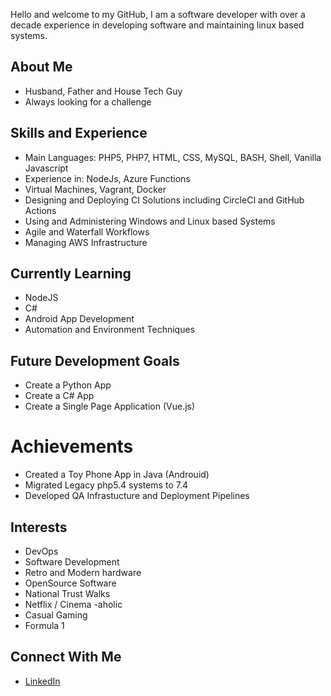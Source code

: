 Hello and welcome to my GitHub, I am a software developer with over a decade experience in developing software and maintaining linux based systems.

## About Me
- Husband, Father and House Tech Guy
- Always looking for a challenge

## Skills and Experience
- Main Languages: PHP5, PHP7, HTML, CSS, MySQL, BASH, Shell, Vanilla Javascript
- Experience in: NodeJs, Azure Functions
- Virtual Machines, Vagrant, Docker
- Designing and Deploying CI Solutions including CircleCI and GitHub Actions
- Using and Administering Windows and Linux based Systems
- Agile and Waterfall Workflows
- Managing AWS Infrastructure

## Currently Learning
- NodeJS
- C#
- Android App Development
- Automation and Environment Techniques

## Future Development Goals
- Create a Python App
- Create a C# App
- Create a Single Page Application (Vue.js)

# Achievements
- Created a Toy Phone App in Java (Androuid)
- Migrated Legacy php5.4 systems to 7.4
- Developed QA Infrastucture and Deployment Pipelines

## Interests
- DevOps
- Software Development
- Retro and Modern hardware
- OpenSource Software
- National Trust Walks
- Netflix / Cinema -aholic
- Casual Gaming
- Formula 1

## Connect With Me
- [LinkedIn](https://www.linkedin.com/in/christopher-shaw-8b889198/)
